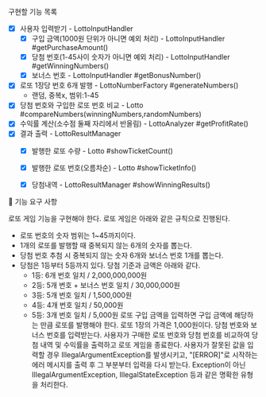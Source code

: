 구현할 기능 목록
- [x] 사용자 입력받기 - LottoInputHandler
  - [x] 구입 금액(1000원 단위가 아니면 예외 처리) - LottoInputHandler #getPurchaseAmount()
  - [x] 당첨 번호(1-45사이 숫자가 아니면 예외 처리) - LottoInputHandler #getWinningNumbers()
  - [x] 보너스 번호 - LottoInputHandler #getBonusNumber()
- [x] 로또 1장당 번호 6개 발행 - LottoNumberFactory #generateNumbers()
  - 랜덤, 중복x, 범위:1-45
- [x] 당첨 번호와 구입한 로또 번호 비교 - Lotto #compareNumbers(winningNumbers,randomNumbers)
- [x] 수익률 계산(소수점 둘째 자리에서 반올림) - LottoAnalyzer #getProfitRate()
- [x] 결과 출력 - LottoResultManager
  - [x] 발행한 로또 수량 - Lotto #showTicketCount()
  - [x] 발행한 로또 번호(오름차순) - Lotto #showTicketInfo()
  - [x] 당첨내역 - LottoResultManager #showWinningResults()
 



🚀 기능 요구 사항

로또 게임 기능을 구현해야 한다. 로또 게임은 아래와 같은 규칙으로 진행된다.

- 로또 번호의 숫자 범위는 1~45까지이다.
- 1개의 로또를 발행할 때 중복되지 않는 6개의 숫자를 뽑는다.
- 당첨 번호 추첨 시 중복되지 않는 숫자 6개와 보너스 번호 1개를 뽑는다.
- 당첨은 1등부터 5등까지 있다. 당첨 기준과 금액은 아래와 같다.
    - 1등: 6개 번호 일치 / 2,000,000,000원
    - 2등: 5개 번호 + 보너스 번호 일치 / 30,000,000원
    - 3등: 5개 번호 일치 / 1,500,000원
    - 4등: 4개 번호 일치 / 50,000원
    - 5등: 3개 번호 일치 / 5,000원
      로또 구입 금액을 입력하면 구입 금액에 해당하는 만큼 로또를 발행해야 한다.
      로또 1장의 가격은 1,000원이다.
      당첨 번호와 보너스 번호를 입력받는다.
      사용자가 구매한 로또 번호와 당첨 번호를 비교하여 당첨 내역 및 수익률을 출력하고 로또 게임을 종료한다.
      사용자가 잘못된 값을 입력할 경우 IllegalArgumentException를 발생시키고, "[ERROR]"로 시작하는 에러 메시지를 출력 후 그 부분부터 입력을 다시 받는다.
      Exception이 아닌 IllegalArgumentException, IllegalStateException 등과 같은 명확한 유형을 처리한다.
